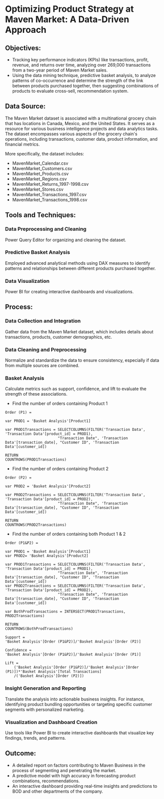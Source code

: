 # Optimizing Product Strategy at Maven Market: A Data-Driven Approach

## Objectives:

* Tracking key performance indicators (KPIs) like transactions, profit, revenue, and returns over time, analyzing over 269,000 transactions from a two-year period of Maven Market sales. 
* Using the data mining technique, predictive basket analysis, to analyze patterns of co-occurrence and determine the strength of the link between products purchased together, then suggesting combinations of products to evaluate cross-sell, recommendation system.

## Data Source:

The Maven Market dataset is associated with a multinational grocery chain that has locations in Canada, Mexico, and the United States. It serves as a resource for various business intelligence projects and data analytics tasks. The dataset encompasses various aspects of the grocery chain's operations, including transactions, customer data, product information, and financial metrics.

More specifically, the dataset includes:
* MavenMarket_Calendar.csv
* MavenMarket_Customers.csv
* MavenMarket_Products.csv
* MavenMarket_Regions.csv
* MavenMarket_Returns_1997-1998.csv
* MavenMarket_Stores.csv
* MavenMarket_Transactions_1997.csv
* MavenMarket_Transactions_1998.csv

## Tools and Techniques:

### Data Preprocessing and Cleaning
Power Query Editor for organizing and cleaning the dataset.

### Predictive Basket Analysis
Employed advanced analytical methods using DAX measures to identify patterns and relationships between different products purchased together.

### Data Visualization
Power BI for creating interactive dashboards and visualizations.

## Process:

### Data Collection and Integration
Gather data from the Maven Market dataset, which includes details about transactions, products, customer demographics, etc.

### Data Cleaning and Preprocessing
Normalize and standardize the data to ensure consistency, especially if data from multiple sources are combined.

### Basket Analysis
Calculate metrics such as support, confidence, and lift to evaluate the strength of these associations.
* Find the number of orders containing Product 1 
```DAX
Order (P1) = 

var PROD1 = 'Basket Analysis'[Product1]

var PROD1Transactions = SELECTCOLUMNS(FILTER('Transaction Data', 'Transaction Data'[product_id] = PROD1),
                        "Transaction Date", 'Transaction Data'[transaction_date], "Customer ID", 'Transaction Data'[customer_id])

RETURN 
COUNTROWS(PROD1Transactions)
```
* Find the number of orders containing Product 2
```DAX
Order (P2) = 

var PROD2 = 'Basket Analysis'[Product2]

var PROD2Transactions = SELECTCOLUMNS(FILTER('Transaction Data', 'Transaction Data'[product_id] = PROD2),
                        "Transaction Date", 'Transaction Data'[transaction_date], "Customer ID", 'Transaction Data'[customer_id])

RETURN 
COUNTROWS(PROD2Transactions)
```

* Find the number of orders containing both Product 1 & 2
```DAX
Order (P1&P2) = 

var PROD1 = 'Basket Analysis'[Product1]
var PROD2= 'Basket Analysis'[Product2]

var PROD1Transactions = SELECTCOLUMNS(FILTER('Transaction Data', 'Transaction Data'[product_id] = PROD1),
                        "Transaction Date", 'Transaction Data'[transaction_date], "Customer ID", 'Transaction Data'[customer_id])
var PROD2Transactions = SELECTCOLUMNS(FILTER('Transaction Data', 'Transaction Data'[product_id] = PROD2),
                        "Transaction Date", 'Transaction Data'[transaction_date], "Customer ID", 'Transaction Data'[customer_id])

var BothProdTransactions = INTERSECT(PROD1Transactions, PROD2Transactions)

RETURN 
COUNTROWS(BothProdTransactions)
```
```DAX
Support = 
'Basket Analysis'[Order (P1&P2)]/'Basket Analysis'[Order (P2)]
```
```DAX
Confidence = 
'Basket Analysis'[Order (P1&P2)]/'Basket Analysis'[Order (P1)]
```
```DAX
Lift = 
    ('Basket Analysis'[Order (P1&P2)]/'Basket Analysis'[Order (P1)])*'Basket Analysis'[Total Transactions]
    /('Basket Analysis'[Order (P2)])
```

### Insight Generation and Reporting
Translate the analysis into actionable business insights. For instance, identifying product bundling opportunities or targeting specific customer segments with personalized marketing.

### Visualization and Dashboard Creation
Use tools like Power BI to create interactive dashboards that visualize key findings, trends, and patterns.

## Outcome:

* A detailed report on factors contributing to Maven Business in the process of segmenting and penetrating the market.
* A predictive model with high accuracy in forecasting product combinations, recommendations.
* An interactive dashboard providing real-time insights and predictions to BOD and other departments of the company.


